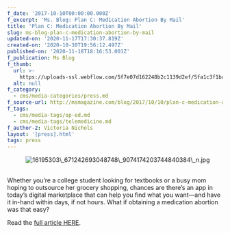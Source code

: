 ```yaml
---
f_date: '2017-10-10T00:00:00.000Z'
f_excerpt: 'Ms. Blog: Plan C: Medication Abortion By Mail'
title: 'Plan C: Medication Abortion By Mail'
slug: ms-blog-plan-c-medication-abortion-by-mail
updated-on: '2020-11-17T17:30:37.819Z'
created-on: '2020-10-30T19:56:12.497Z'
published-on: '2020-11-18T18:16:53.001Z'
f_publication: Ms Blog
f_thumb:
  url: >-
    https://uploads-ssl.webflow.com/5f7e07d162248b2c1139d2ef/5fa1c3f1ba1d005d366d3295_Ms.%20Blog-%20Plan%20C-%20Medication%20Abortion%20By%20Mail.jpg
  alt: null
f_category:
  - cms/media-categories/press.md
f_source-url: http://msmagazine.com/blog/2017/10/10/plan-c-medication-abortion-mail/
f_tags:
  - cms/media-tags/op-ed.md
  - cms/media-tags/telemedicine.md
f_author-2: Victoria Nichols
layout: '[press].html'
tags: press
---
```


           <img src="https://images.squarespace-cdn.com/content/v1/55411f70e4b033b0c2b7dc0d/1507674011012-NT5VKDNQPSIMMMNJKVYT/ke17ZwdGBToddI8pDm48kBtpJ0h6oTA\_T7DonTC8zFdZw-zPPgdn4jUwVcJE1ZvWQUxwkmyExglNqGp0IvTJZamWLI2zvYWH8K3-s\_4yszcp2ryTI0HqTOaaUohrI8PIWkiAYz5ghgEgSGJuDQ4e1ZKXpRdhEMT7SgthRpD0vyIKMshLAGzx4R3EDFOm1kBS/16195303\_671242693048748\_9074174203744840384\_n.jpg" alt="16195303\_671242693048748\_9074174203744840384\_n.jpg" />                                                                                                                            

Whether you’re a college student looking for textbooks or a busy mom hoping to outsource her grocery shopping, chances are there’s an app in today’s digital marketplace that can help you find what you want—and have it in-hand within days, if not hours. What if obtaining a medication abortion was that easy?

Read the [full article HERE](http://msmagazine.com/blog/2017/10/10/plan-c-medication-abortion-mail/).

